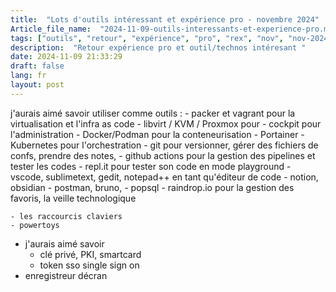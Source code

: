 ```yaml
--- 
title:  "Lots d'outils intéressant et expérience pro - novembre 2024"
Article_file_name:  "2024-11-09-outils-interessants-et-experience-pro.md"
tags: ["outils", "retour", "expérience", "pro", "rex", "nov", "nov-2024"]
description:  "Retour expérience pro et outil/technos intéresant "
date: 2024-11-09 21:33:29
draft: false 
lang: fr
layout: post
---
```



j'aurais aimé savoir utiliser comme outils : 
    - packer et vagrant pour la virtualisation et l'infra as code
    - libvirt / KVM / Proxmox pour
    - cockpit pour l'administration
    - Docker/Podman pour la conteneurisation 
        - Portainer
        - Kubernetes pour l'orchestration
    - git pour versionner, gérer des fichiers de confs, prendre des notes, 
        - github actions pour la gestion des pipelines et tester les codes 
    - repl.it pour tester son code en mode playground 
    - vscode, sublimetext, gedit, notepad++ en tant qu'éditeur de code
    - notion, obsidian 
    - postman, bruno, 
    - popsql 
    - raindrop.io pour la gestion des favoris, la veille technologique

    - les raccourcis claviers 
    - powertoys
- j'aurais aimé savoir
    - clé privé, PKI, smartcard
    - token sso single sign on
- enregistreur décran